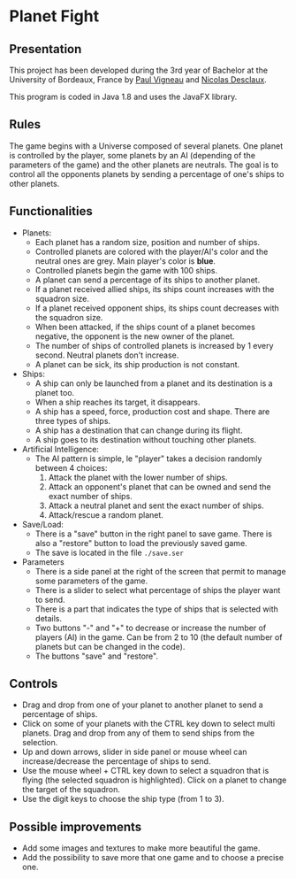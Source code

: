 # Planet Fight

## Presentation

This project has been developed during the 3rd year of Bachelor at the University of Bordeaux, France by [Paul Vigneau](https://github.com/paulvigneau) and [Nicolas Desclaux](https://github.com/Ndesclaux).

This program is coded in Java 1.8 and uses the JavaFX library.

## Rules

The game begins with a Universe composed of several planets. One planet is controlled by the player, some planets by an AI (depending of the parameters of the game) and the other planets are neutrals. The goal is to control all the opponents planets by sending a percentage of one's ships to other planets.

## Functionalities

- Planets:
  - Each planet has a random size, position and number of ships.
  - Controlled planets are colored with the player/AI's color and the neutral ones are grey. Main player's color is **blue**.
  - Controlled planets begin the game with 100 ships.
  - A planet can send a percentage of its ships to another planet.
  - If a planet received allied ships, its ships count increases with the squadron size.
  - If a planet received opponent ships, its ships count decreases with the squadron size.
  - When been attacked, if the ships count of a planet becomes negative, the opponent is the new owner of the planet.
  - The number of ships of controlled planets is increased by 1 every second. Neutral planets don't increase.
  - A planet can be sick, its ship production is not constant.
- Ships:
  - A ship can only be launched from a planet and its destination is a planet too.
  - When a ship reaches its target, it disappears.
  - A ship has a speed, force, production cost and shape. There are three types of ships.
  - A ship has a destination that can change during its flight.
  - A ship goes to its destination without touching other planets.
- Artificial Intelligence:
  - The AI pattern is simple, le "player" takes a decision randomly between 4 choices:
    1. Attack the planet with the lower number of ships.
    2. Attack an opponent's planet that can be owned and send the exact number of ships.
    3. Attack a neutral planet and sent the exact number of ships.
    4. Attack/rescue a random planet.
- Save/Load:
  - There is a "save" button in the right panel to save game. There is also a "restore" button to load the previously saved game.
  - The save is located in the file `./save.ser`
- Parameters
  - There is a side panel at the right of the screen that permit to manage some parameters of the game.
  - There is a slider to select what percentage of ships the player want to send.
  - There is a part that indicates the type of ships that is selected with details.
  - Two buttons "-" and "+" to decrease or increase the number of players (AI) in the game. Can be from 2 to 10 (the default number of planets but can be changed in the code).
  - The buttons "save" and "restore".

## Controls

- Drag and drop from one of your planet to another planet to send a percentage of ships.
- Click on some of your planets with the CTRL key down to select multi planets. Drag and drop from any of them to send ships from the selection.
- Up and down arrows, slider in side panel or mouse wheel can increase/decrease the percentage of ships to send.
- Use the mouse wheel + CTRL key down to select a squadron that is flying (the selected squadron is highlighted). Click on a planet to change the target of the squadron.
- Use the digit keys to choose the ship type (from 1 to 3).

## Possible improvements

- Add some images and textures to make more beautiful the game.
- Add the possibility to save more that one game and to choose a precise one.

